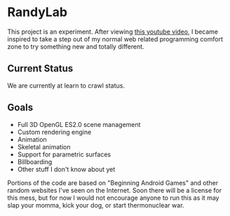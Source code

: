 # RandyLab

This project is an experiment. After viewing
[this youtube video](http://www.youtube.com/watch?v=9N-kgCqy2xs), I became inspired
to take a step out of my normal web related programming comfort zone to try something
new and totally different.

## Current Status

We are currently at learn to crawl status.

## Goals

* Full 3D OpenGL ES2.0 scene management
* Custom rendering engine
* Animation
* Skeletal animation
* Support for parametric surfaces
* Billboarding
* Other stuff I don't know about yet

Portions of the code are based on "Beginning Android Games" and other random websites
I've seen on the Internet. Soon there will be a license for this mess, but for now I would
not encourage anyone to run this as it may slap your momma, kick your dog, or start thermonuclear war.
